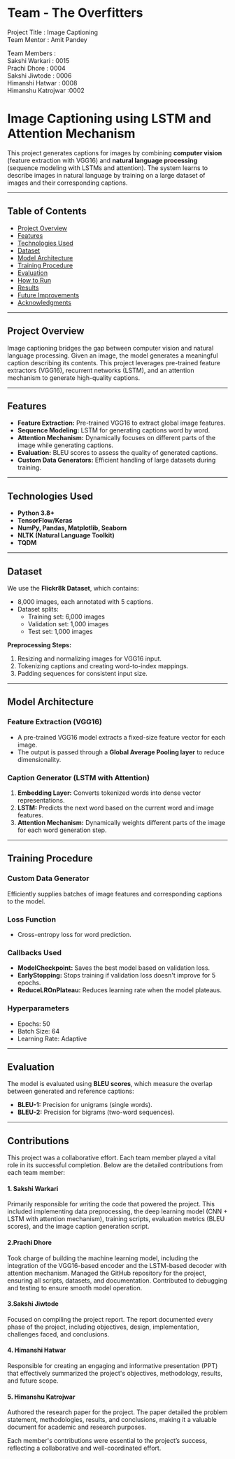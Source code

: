 

# Team - The Overfitters

Project Title : Image Captioning   
Team Mentor   : Amit Pandey

Team Members :  
Sakshi Warkari     : 0015  
Prachi Dhore     : 0004  
Sakshi Jiwtode   : 0006  
Himanshi Hatwar  : 0008  
Himanshu Katrojwar :0002 

# **Image Captioning using LSTM and Attention Mechanism**

This project generates captions for images by combining **computer vision** (feature extraction with VGG16) and **natural language processing** (sequence modeling with LSTMs and attention). The system learns to describe images in natural language by training on a large dataset of images and their corresponding captions.

---

## **Table of Contents**
- [Project Overview](#project-overview)
- [Features](#features)
- [Technologies Used](#technologies-used)
- [Dataset](#dataset)
- [Model Architecture](#model-architecture)
- [Training Procedure](#training-procedure)
- [Evaluation](#evaluation)
- [How to Run](#how-to-run)
- [Results](#results)
- [Future Improvements](#future-improvements)
- [Acknowledgments](#acknowledgments)

---

## **Project Overview**
Image captioning bridges the gap between computer vision and natural language processing. Given an image, the model generates a meaningful caption describing its contents. This project leverages pre-trained feature extractors (VGG16), recurrent networks (LSTM), and an attention mechanism to generate high-quality captions.

---

## **Features**
- **Feature Extraction:** Pre-trained VGG16 to extract global image features.
- **Sequence Modeling:** LSTM for generating captions word by word.
- **Attention Mechanism:** Dynamically focuses on different parts of the image while generating captions.
- **Evaluation:** BLEU scores to assess the quality of generated captions.
- **Custom Data Generators:** Efficient handling of large datasets during training.

---

## **Technologies Used**
- **Python 3.8+**
- **TensorFlow/Keras**
- **NumPy, Pandas, Matplotlib, Seaborn**
- **NLTK (Natural Language Toolkit)**
- **TQDM**

---

## **Dataset**
We use the **Flickr8k Dataset**, which contains:
- 8,000 images, each annotated with 5 captions.
- Dataset splits:
  - Training set: 6,000 images
  - Validation set: 1,000 images
  - Test set: 1,000 images

**Preprocessing Steps:**
1. Resizing and normalizing images for VGG16 input.
2. Tokenizing captions and creating word-to-index mappings.
3. Padding sequences for consistent input size.

---

## **Model Architecture**
### **Feature Extraction (VGG16)**
- A pre-trained VGG16 model extracts a fixed-size feature vector for each image.
- The output is passed through a **Global Average Pooling layer** to reduce dimensionality.

### **Caption Generator (LSTM with Attention)**
1. **Embedding Layer:** Converts tokenized words into dense vector representations.
2. **LSTM:** Predicts the next word based on the current word and image features.
3. **Attention Mechanism:** Dynamically weights different parts of the image for each word generation step.

---

## **Training Procedure**
### **Custom Data Generator**
Efficiently supplies batches of image features and corresponding captions to the model.

### **Loss Function**
- Cross-entropy loss for word prediction.

### **Callbacks Used**
- **ModelCheckpoint:** Saves the best model based on validation loss.
- **EarlyStopping:** Stops training if validation loss doesn't improve for 5 epochs.
- **ReduceLROnPlateau:** Reduces learning rate when the model plateaus.

### **Hyperparameters**
- Epochs: 50
- Batch Size: 64
- Learning Rate: Adaptive

---

## **Evaluation**
The model is evaluated using **BLEU scores**, which measure the overlap between generated and reference captions:
- **BLEU-1:** Precision for unigrams (single words).
- **BLEU-2:** Precision for bigrams (two-word sequences).

---
## **Contributions**
This project was a collaborative effort. Each team member played a vital role in its successful completion. Below are the detailed contributions from each team member:
#### 1. Sakshi Warkari
Primarily responsible for writing the code that powered the project.
This included implementing data preprocessing, the deep learning model (CNN + LSTM with attention mechanism), training scripts, evaluation metrics (BLEU scores), and the image caption generation script.
####  2.Prachi Dhore
Took charge of building the machine learning model, including the integration of the VGG16-based encoder and the LSTM-based decoder with attention mechanism.
Managed the GitHub repository for the project, ensuring all scripts, datasets, and documentation. Contributed to debugging and testing to ensure smooth model operation.
####  3.Sakshi Jiwtode
Focused on compiling the project report.
The report documented every phase of the project, including objectives, design, implementation, challenges faced, and conclusions.
#### 4. Himanshi Hatwar
Responsible for creating an engaging and informative presentation (PPT) that effectively summarized the project's objectives, methodology, results, and future scope.
####  5. Himanshu Katrojwar
Authored the research paper for the project.
The paper detailed the problem statement, methodologies, results, and conclusions, making it a valuable document for academic and research purposes.

Each member's contributions were essential to the project’s success, reflecting a collaborative and well-coordinated effort.







